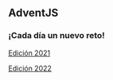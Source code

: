 ## AdventJS

### ¡Cada día un nuevo reto!

[Edición 2021](https://2021.adventjs.dev/)

[Edición 2022](https://adventjs.dev/es)